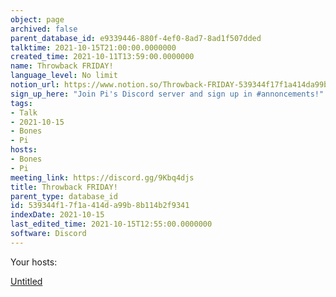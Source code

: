 ```yaml
---
object: page
archived: false
parent_database_id: e9339446-880f-4ef0-8ad7-8ad1f507dded
talktime: 2021-10-15T21:00:00.0000000
created_time: 2021-10-11T13:59:00.0000000
name: Throwback FRIDAY!
language_level: No limit
notion_url: https://www.notion.so/Throwback-FRIDAY-539344f17f1a414da99b8b114b2f9341
sign_up_here: "Join Pi's Discord server and sign up in #annoncements!"
tags:
- Talk
- 2021-10-15
- Bones
- Pi
hosts:
- Bones
- Pi
meeting_link: https://discord.gg/9Kbq4djs
title: Throwback FRIDAY!
parent_type: database_id
id: 539344f1-7f1a-414d-a99b-8b114b2f9341
indexDate: 2021-10-15
last_edited_time: 2021-10-15T12:55:00.0000000
software: Discord
---
```




Your hosts:

[Untitled](https://www.notion.so/482e61b02b9c4456b2b4fe86bb7544c6)   





